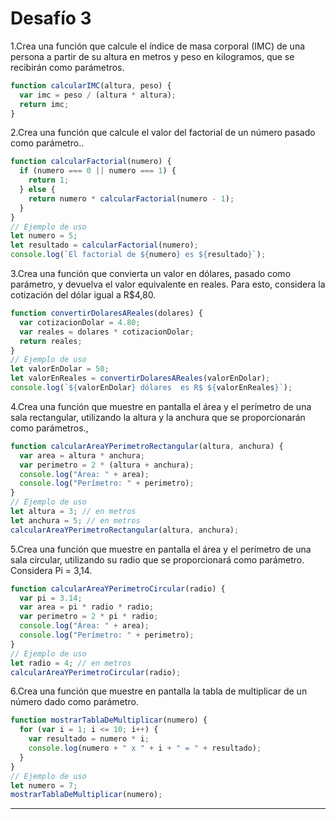 # Desafío 3


1.Crea una función que calcule el índice de masa corporal (IMC) de una persona a partir de su altura en metros y peso en kilogramos, que se recibirán como parámetros.

```javascript
function calcularIMC(altura, peso) {
  var imc = peso / (altura * altura);
  return imc;
}
```

2.Crea una función que calcule el valor del factorial de un número pasado como parámetro..

```javascript
function calcularFactorial(numero) {
  if (numero === 0 || numero === 1) {
    return 1;
  } else {
    return numero * calcularFactorial(numero - 1);
  }
}
// Ejemplo de uso
let numero = 5;
let resultado = calcularFactorial(numero);
console.log(`El factorial de ${numero} es ${resultado}`);

```

3.Crea una función que convierta un valor en dólares, pasado como parámetro, y devuelva el valor equivalente en reales. Para esto, considera la cotización del dólar igual a R$4,80.

```js
function convertirDolaresAReales(dolares) {
  var cotizacionDolar = 4.80;
  var reales = dolares * cotizacionDolar;
  return reales;
}
// Ejemplo de uso
let valorEnDolar = 50;
let valorEnReales = convertirDolaresAReales(valorEnDolar);
console.log(`${valorEnDolar} dólares  es R$ ${valorEnReales}`);

```

4.Crea una función que muestre en pantalla el área y el perímetro de una sala rectangular, utilizando la altura y la anchura que se proporcionarán como parámetros.,

```js
function calcularAreaYPerimetroRectangular(altura, anchura) {
  var area = altura * anchura;
  var perimetro = 2 * (altura + anchura);
  console.log("Área: " + area);
  console.log("Perímetro: " + perimetro);
}
// Ejemplo de uso
let altura = 3; // en metros
let anchura = 5; // en metros
calcularAreaYPerimetroRectangular(altura, anchura);

```

5.Crea una función que muestre en pantalla el área y el perímetro de una sala circular, utilizando su radio que se proporcionará como parámetro. Considera Pi = 3,14.

```js
function calcularAreaYPerimetroCircular(radio) {
  var pi = 3.14;
  var area = pi * radio * radio;
  var perimetro = 2 * pi * radio;
  console.log("Área: " + area);
  console.log("Perímetro: " + perimetro);
}
// Ejemplo de uso
let radio = 4; // en metros
calcularAreaYPerimetroCircular(radio);

```

6.Crea una función que muestre en pantalla la tabla de multiplicar de un número dado como parámetro.

```js
function mostrarTablaDeMultiplicar(numero) {
  for (var i = 1; i <= 10; i++) {
    var resultado = numero * i;
    console.log(numero + " x " + i + " = " + resultado);
  }
}
// Ejemplo de uso
let numero = 7;
mostrarTablaDeMultiplicar(numero);

```

****
